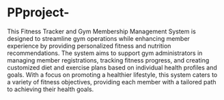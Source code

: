# PPproject-
This Fitness Tracker and Gym Membership Management System is designed to streamline gym operations while enhancing member experience by providing personalized fitness and nutrition recommendations. The system aims to support gym administrators in managing member registrations, tracking fitness progress, and creating customized diet and exercise plans based on individual health profiles and goals. With a focus on promoting a healthier lifestyle, this system caters to a variety of fitness objectives, providing each member with a tailored path to achieving their health goals.
